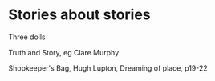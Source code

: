 # Stories about stories

Three dolls

Truth and Story, eg Clare Murphy

Shopkeeper's Bag, Hugh Lupton, Dreaming of place, p19-22
